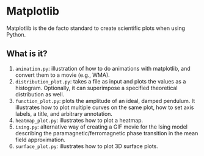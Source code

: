 # Matplotlib
Matplotlib is the de facto standard to create scientific plots when using
Python.


## What is it?
1. `animation.py`: illustration of how to do animations with matplotlib,
    and convert them to a movie (e.g., WMA).
1. `distribution_plot.py`: takes a file as input and plots the values as a
   histogram.  Optionally, it can superimpose a specified theoretical
   distribution as well.
1. `function_plot.py`: plots the amplitude of an ideal, damped pendulum.
   It illustrates how to plot multiple curves on the same plot, how to set
   axis labels, a title, and arbitrary annotation.
1. `heatmap_plot.py`: illustrates how to plot a heatmap.
1. `ising.py`: alternative way of creating a GIF movie for the Ising model
    describing the paramagnetic/ferromagnetic phase transition in the mean
    field approximation.
1. `surface_plot.py`: illustrates how to plot 3D surface plots.
